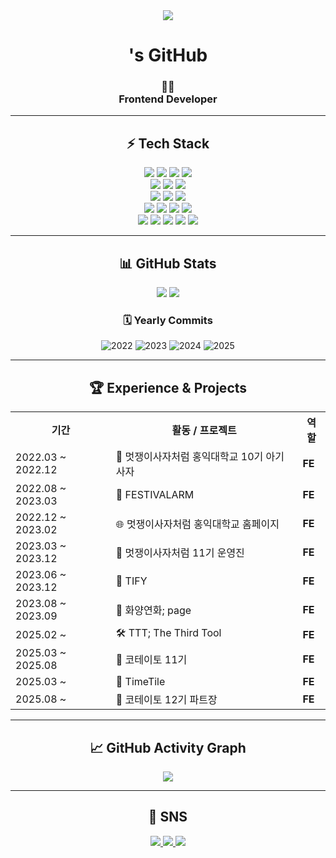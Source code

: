 <div align="center">
  <img src="https://capsule-render.vercel.app/api?type=wave&height=220&section=header&text=choyeon2e&animation=fadeIn&fontSize=80&color=e736ac" />
</div>
<h1 align="center">'s GitHub</h1>
<h3 align="center">👨‍💻 <br/> Frontend Developer </h3>

---

<div align="center">

## ⚡ Tech Stack  

<!-- Frontend -->
<img src="https://img.shields.io/badge/React-61DAFB?style=for-the-badge&logo=React&logoColor=white"/>
<img src="https://img.shields.io/badge/Next.js-000000?style=for-the-badge&logo=Next.js&logoColor=white"/>
<img src="https://img.shields.io/badge/TypeScript-3178C6?style=for-the-badge&logo=TypeScript&logoColor=white"/>
<img src="https://img.shields.io/badge/JavaScript-F7DF1E?style=for-the-badge&logo=JavaScript&logoColor=black"/>
<br/>

<!-- Styling -->
<img src="https://img.shields.io/badge/StyledComponents-DB7093?style=for-the-badge&logo=styled-components&logoColor=white"/>
<img src="https://img.shields.io/badge/TailwindCSS-06B6D4?style=for-the-badge&logo=TailwindCSS&logoColor=white"/>
<img src="https://img.shields.io/badge/Storybook-FE4F00?style=for-the-badge&logo=Storybook&logoColor=white"/>
<br/>

<!-- State Management -->
<img src="https://img.shields.io/badge/Redux-764ABC?style=for-the-badge&logo=Redux&logoColor=white"/>
<img src="https://img.shields.io/badge/Recoil-3578E5?style=for-the-badge&logo=Recoil&logoColor=white"/>
<img src="https://img.shields.io/badge/Jotai-000000?style=for-the-badge&logo=Jotai&logoColor=white"/>
<br/>

<!-- Deployment / Cloud -->
<img src="https://img.shields.io/badge/Vercel-000000?style=for-the-badge&logo=Vercel&logoColor=white"/>
<img src="https://img.shields.io/badge/AWS_S3-569A31?style=for-the-badge&logo=AmazonS3&logoColor=white"/>
<img src="https://img.shields.io/badge/AWS_CloudFront-FF4F8B?style=for-the-badge&logo=AmazonAWS&logoColor=white"/>
<img src="https://img.shields.io/badge/Chromatic-FC521F?style=for-the-badge&logo=storybook&logoColor=white"/>
<br/>

<!-- CI/CD & Tools -->
<img src="https://img.shields.io/badge/GitHub_Actions-2088FF?style=for-the-badge&logo=GitHubActions&logoColor=white"/>
<img src="https://img.shields.io/badge/Git-F05032?style=for-the-badge&logo=Git&logoColor=white"/>
<img src="https://img.shields.io/badge/VSCode-0078D4?style=for-the-badge&logo=VisualStudioCode&logoColor=white"/>
<img src="https://img.shields.io/badge/Figma-F24E1E?style=for-the-badge&logo=Figma&logoColor=white"/>
<img src="https://img.shields.io/badge/Notion-000000?style=for-the-badge&logo=Notion&logoColor=white"/>

</div>

---

<div align="center">

## 📊 GitHub Stats  

<img src="https://github-readme-stats.vercel.app/api?username=choyeon2e&show_icons=true&theme=radical&count_private=true" />
<img src="https://github-readme-stats.vercel.app/api/top-langs/?username=choyeon2e&layout=compact&theme=radical" />

### 🗓 Yearly Commits  
![2022](https://img.shields.io/badge/2022-120-blue?style=for-the-badge&logo=github)
![2023](https://img.shields.io/badge/2023-310-green?style=for-the-badge&logo=github)
![2024](https://img.shields.io/badge/2024-245-yellow?style=for-the-badge&logo=github)
![2025](https://img.shields.io/badge/2025-180-red?style=for-the-badge&logo=github)

</div>

---

<div align="center">

## 🏆 Experience & Projects  

<table>
  <tr>
    <th>기간</th>
    <th>활동 / 프로젝트</th>
    <th>역할</th>
  </tr>
  <tr>
    <td>2022.03 ~ 2022.12</td>
    <td>🦁 멋쟁이사자처럼 홍익대학교 10기 아기사자</td>
    <td><b>FE</b></td>
  </tr>
  <tr>
    <td>2022.08 ~ 2023.03</td>
    <td>🎪 FESTIVALARM</td>
    <td><b>FE</b></td>
  </tr>
  <tr>
    <td>2022.12 ~ 2023.02</td>
    <td>🌐 멋쟁이사자처럼 홍익대학교 홈페이지</td>
    <td><b>FE</b></td>
  </tr>
  <tr>
    <td>2023.03 ~ 2023.12</td>
    <td>👑 멋쟁이사자처럼 11기 운영진</td>
    <td><b>FE</b></td>
  </tr>
  <tr>
    <td>2023.06 ~ 2023.12</td>
    <td>🎁 TIFY</td>
    <td><b>FE</b></td>
  </tr>
  <tr>
    <td>2023.08 ~ 2023.09</td>
    <td>🌸 화양연화; page</td>
    <td><b>FE</b></td>
  </tr>
  <tr>
    <td>2025.02 ~</td>
    <td>🛠 TTT; The Third Tool</td>
    <td><b>FE</b></td>
  </tr>
  <tr>
    <td>2025.03 ~ 2025.08</td>
    <td>🥔 코테이토 11기</td>
    <td><b>FE</b></td>
  </tr>
  <tr>
    <td>2025.03 ~</td>
    <td>📱 TimeTile</td>
    <td><b>FE</b></td>
  </tr>
  <tr>
    <td>2025.08 ~</td>
    <td>🍟 코테이토 12기 파트장</td>
    <td><b>FE</b></td>
  </tr>
</table>

</div>


---

<div align="center">

## 📈 GitHub Activity Graph  

<img src="https://github-readme-activity-graph.vercel.app/graph?username=choyeon2e&theme=react-dark&area=true&width=400&height=250" />


</div>

---

<div align="center">

## 💌 SNS  

<a href="https://www.instagram.com/keep_cy">
  <img src="https://img.shields.io/badge/Instagram-E4405F?style=for-the-badge&logo=Instagram&logoColor=white"/>
</a>
<a href="mailto:ace1428hee@gmail.com">
  <img src="https://img.shields.io/badge/Gmail-EA4335?style=for-the-badge&logo=Gmail&logoColor=white"/>
</a>
<a href="https://velog.io/@choyeon2e">
  <img src="https://img.shields.io/badge/Velog-20C997?style=for-the-badge&logo=Velog&logoColor=white"/>
</a>

</div>

